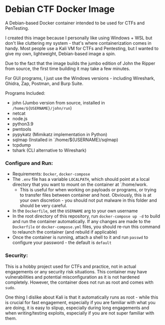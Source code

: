 # Debian CTF Docker Image

A Debian-based Docker container intended to be used for CTFs and PenTesting. 

I created this image because I personally like using Windows + WSL but don't like cluttering my system - that's where containerization comes in handy. Most people use a Kali VM for CTFs and Pentesting, but I wanted to give my own, lightweight, Debian-based image a spin. 

Due to the fact that the image builds the jumbo edition of John the Ripper from source, the first time building it may take a few minutes.

For GUI programs, I just use the Windows versions - including Wireshark, Ghidra, Zap, Postman, and Burp Suite.

Programs Included:
* john (Jumbo version from source, installed in `/home/${USERNAME}/john/run`)
* netcat
* node.js
* python3.9
* pwntools
* pypykatz (Mimikatz implementation in Python)
* sqlmap (Installed in `/home/${USERNAME}/sqlmap)
* tcpdump
* tshark (CLI alternative to Wireshark)

### Configure and Run:
* Requirements: `Docker`, `docker-compose`
* The `.env` file has a variable `LOCALPATH`, which should point at a local directory that you want to mount on the container at `/home/work.
    * This is useful for when working on payloads or programs, or trying to transfer files between container and host. Obviously, this is at your own discretion - you should not put malware in this folder and should be very careful.
* In the `Dockerfile`, set the `USERNAME` arg to your own username
* In the root directory of this repository, run `docker-compose up -d` to build and run the container automatically. If any changes are made to the `Dockerfile` or `docker-compose.yml` files, you should re-run this command to relaunch the container (and rebuild if applicable)
* Once the container is running, attach a shell to it and run `passwd` to configure your password - the default is `default`

### Security:
This is a hobby project used for CTFs and practice, not in actual engagements or any security risk situations. This container may have vulnerabilities and potential misconfiguration as it is not hardened completely. However, the container does not run as root and comes with `sudo`. 

One thing I dislike about Kali is that it automatically runs as root - while this is crucial for fast engagement, especially if you are familiar with what you are doing, it is easy to slipup, especially during long engagements and when writing/testing exploits, especially if you are not super familiar with them.